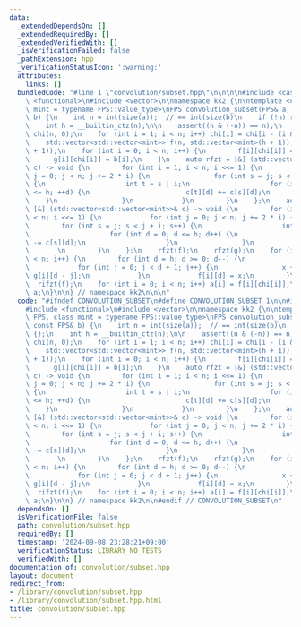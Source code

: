 ```yaml
---
data:
  _extendedDependsOn: []
  _extendedRequiredBy: []
  _extendedVerifiedWith: []
  _isVerificationFailed: false
  _pathExtension: hpp
  _verificationStatusIcon: ':warning:'
  attributes:
    links: []
  bundledCode: "#line 1 \"convolution/subset.hpp\"\n\n\n\n#include <cassert>\n#include\
    \ <functional>\n#include <vector>\n\nnamespace kk2 {\n\ntemplate <class FPS, class\
    \ mint = typename FPS::value_type>\nFPS convolution_subset(FPS& a, const FPS&\
    \ b) {\n    int n = int(size(a));  // == int(size(b)\n    if (!n) return {};\n\
    \    int h = __builtin_ctz(n);\n\n    assert((n & (-n)) == n);\n    std::vector<int>\
    \ chi(n, 0);\n    for (int i = 1; i < n; i++) chi[i] = chi[i - (i & -i)] + 1;\n\
    \    std::vector<std::vector<mint>> f(n, std::vector<mint>(h + 1)), g(n, std::vector<mint>(h\
    \ + 1));\n    for (int i = 0; i < n; i++) {\n        f[i][chi[i]] = a[i];\n  \
    \      g[i][chi[i]] = b[i];\n    }\n    auto rfzt = [&] (std::vector<std::vector<mint>>&\
    \ c) -> void {\n        for (int i = 1; i < n; i <<= 1) {\n            for (int\
    \ j = 0; j < n; j += 2 * i) {\n                for (int s = j; s < j + i; s++)\
    \ {\n                    int t = s | i;\n                    for (int d = 0; d\
    \ <= h; ++d) {\n                        c[t][d] += c[s][d];\n                \
    \    }\n                }\n            }\n        }\n    };\n    auto rifzt =\
    \ [&] (std::vector<std::vector<mint>>& c) -> void {\n        for (int i = 1; i\
    \ < n; i <<= 1) {\n            for (int j = 0; j < n; j += 2 * i) {\n        \
    \        for (int s = j; s < j + i; s++) {\n                    int t = s | i;\n\
    \                    for (int d = 0; d <= h; d++) {\n                        c[t][d]\
    \ -= c[s][d];\n                    }\n                }\n            }\n     \
    \       \n        }\n    };\n    rfzt(f);\n    rfzt(g);\n    for (int i = 0; i\
    \ < n; i++) {\n        for (int d = h; d >= 0; d--) {\n            mint x{};\n\
    \            for (int j = 0; j < d + 1; j++) {\n                x += f[i][j] *\
    \ g[i][d - j];\n            }\n            f[i][d] = x;\n        }\n    }\n  \
    \  rifzt(f);\n    for (int i = 0; i < n; i++) a[i] = f[i][chi[i]];\n    return\
    \ a;\n}\n\n} // namespace kk2\n\n\n"
  code: "#ifndef CONVOLUTION_SUBSET\n#define CONVOLUTION_SUBSET 1\n\n#include <cassert>\n\
    #include <functional>\n#include <vector>\n\nnamespace kk2 {\n\ntemplate <class\
    \ FPS, class mint = typename FPS::value_type>\nFPS convolution_subset(FPS& a,\
    \ const FPS& b) {\n    int n = int(size(a));  // == int(size(b)\n    if (!n) return\
    \ {};\n    int h = __builtin_ctz(n);\n\n    assert((n & (-n)) == n);\n    std::vector<int>\
    \ chi(n, 0);\n    for (int i = 1; i < n; i++) chi[i] = chi[i - (i & -i)] + 1;\n\
    \    std::vector<std::vector<mint>> f(n, std::vector<mint>(h + 1)), g(n, std::vector<mint>(h\
    \ + 1));\n    for (int i = 0; i < n; i++) {\n        f[i][chi[i]] = a[i];\n  \
    \      g[i][chi[i]] = b[i];\n    }\n    auto rfzt = [&] (std::vector<std::vector<mint>>&\
    \ c) -> void {\n        for (int i = 1; i < n; i <<= 1) {\n            for (int\
    \ j = 0; j < n; j += 2 * i) {\n                for (int s = j; s < j + i; s++)\
    \ {\n                    int t = s | i;\n                    for (int d = 0; d\
    \ <= h; ++d) {\n                        c[t][d] += c[s][d];\n                \
    \    }\n                }\n            }\n        }\n    };\n    auto rifzt =\
    \ [&] (std::vector<std::vector<mint>>& c) -> void {\n        for (int i = 1; i\
    \ < n; i <<= 1) {\n            for (int j = 0; j < n; j += 2 * i) {\n        \
    \        for (int s = j; s < j + i; s++) {\n                    int t = s | i;\n\
    \                    for (int d = 0; d <= h; d++) {\n                        c[t][d]\
    \ -= c[s][d];\n                    }\n                }\n            }\n     \
    \       \n        }\n    };\n    rfzt(f);\n    rfzt(g);\n    for (int i = 0; i\
    \ < n; i++) {\n        for (int d = h; d >= 0; d--) {\n            mint x{};\n\
    \            for (int j = 0; j < d + 1; j++) {\n                x += f[i][j] *\
    \ g[i][d - j];\n            }\n            f[i][d] = x;\n        }\n    }\n  \
    \  rifzt(f);\n    for (int i = 0; i < n; i++) a[i] = f[i][chi[i]];\n    return\
    \ a;\n}\n\n} // namespace kk2\n\n#endif // CONVOLUTION_SUBSET\n"
  dependsOn: []
  isVerificationFile: false
  path: convolution/subset.hpp
  requiredBy: []
  timestamp: '2024-09-08 23:28:21+09:00'
  verificationStatus: LIBRARY_NO_TESTS
  verifiedWith: []
documentation_of: convolution/subset.hpp
layout: document
redirect_from:
- /library/convolution/subset.hpp
- /library/convolution/subset.hpp.html
title: convolution/subset.hpp
---
```


